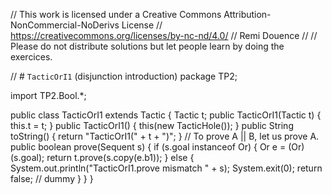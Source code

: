 
// This work is licensed under a Creative Commons Attribution-NonCommercial-NoDerivs License
// https://creativecommons.org/licenses/by-nc-nd/4.0/
// Remi Douence
//
// Please do not distribute solutions but let people learn by doing the exercices.

// # `TacticOrI1` (disjunction introduction) 
package TP2;

import TP2.Bool.*;

public class TacticOrI1 extends Tactic {
	Tactic t;
	public TacticOrI1(Tactic t) {
		this.t = t;
	}
	public TacticOrI1() {
		this(new TacticHole());
	}
	public String toString() {
		return "TacticOrI1(" + t + ")";
	}
	// To prove A || B, let us prove A. 
	public boolean prove(Sequent s) {
		if (s.goal instanceof Or) {
			Or e = (Or)(s.goal);
			return t.prove(s.copy(e.b1));
		} else {
			System.out.println("TacticOrI1.prove mismatch " + s);
			System.exit(0);
			return false; // dummy
		}
	}
}

